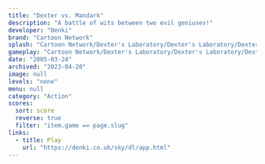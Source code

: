```yaml
---
title: "Dexter vs. Mandark"
description: "A battle of wits between two evil geniuses!"
developer: "Denki"
brand: "Cartoon Network"
splash: "Cartoon Network/Dexter's Laboratory/Dexter's Laboratory/DextersLabSplash.jpg"
gameplay: "Cartoon Network/Dexter's Laboratory/Dexter's Laboratory/DextersLabPlay08.jpg"
date: "2005-03-24"
archived: "2023-04-20"
image: null
levels: "none"
menu: null
category: "Action"
scores:
  sort: score
  reverse: true
  filter: "item.game == page.slug"
links:
  - title: Play
    url: "https://denki.co.uk/sky/dl/app.html"
---
```

